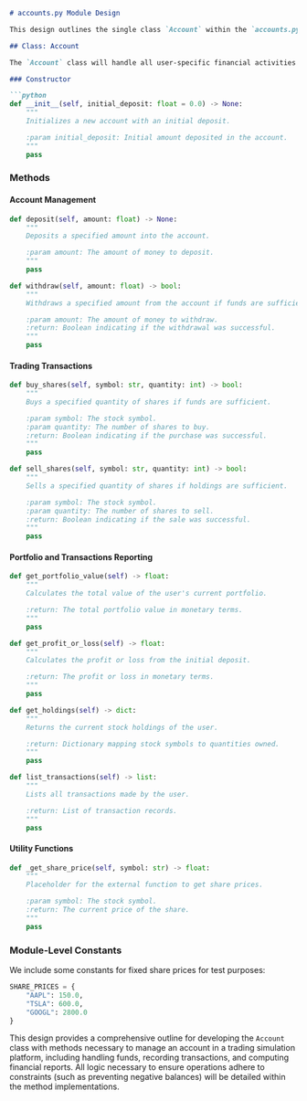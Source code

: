 ```markdown
# accounts.py Module Design

This design outlines the single class `Account` within the `accounts.py` module, which implements a simple account management system for a trading simulation platform. The module offers users the ability to create an account, manage funds, and track trading activities and portfolio performance.

## Class: Account

The `Account` class will handle all user-specific financial activities including managing balances, recording transactions, and calculating portfolio value.

### Constructor

```python
def __init__(self, initial_deposit: float = 0.0) -> None:
    """
    Initializes a new account with an initial deposit.

    :param initial_deposit: Initial amount deposited in the account.
    """
    pass
```

### Methods

#### Account Management

```python
def deposit(self, amount: float) -> None:
    """
    Deposits a specified amount into the account.

    :param amount: The amount of money to deposit.
    """
    pass

def withdraw(self, amount: float) -> bool:
    """
    Withdraws a specified amount from the account if funds are sufficient.

    :param amount: The amount of money to withdraw.
    :return: Boolean indicating if the withdrawal was successful.
    """
    pass
```

#### Trading Transactions

```python
def buy_shares(self, symbol: str, quantity: int) -> bool:
    """
    Buys a specified quantity of shares if funds are sufficient.

    :param symbol: The stock symbol.
    :param quantity: The number of shares to buy.
    :return: Boolean indicating if the purchase was successful.
    """
    pass

def sell_shares(self, symbol: str, quantity: int) -> bool:
    """
    Sells a specified quantity of shares if holdings are sufficient.

    :param symbol: The stock symbol.
    :param quantity: The number of shares to sell.
    :return: Boolean indicating if the sale was successful.
    """
    pass
```

#### Portfolio and Transactions Reporting

```python
def get_portfolio_value(self) -> float:
    """
    Calculates the total value of the user's current portfolio.

    :return: The total portfolio value in monetary terms.
    """
    pass

def get_profit_or_loss(self) -> float:
    """
    Calculates the profit or loss from the initial deposit.

    :return: The profit or loss in monetary terms.
    """
    pass

def get_holdings(self) -> dict:
    """
    Returns the current stock holdings of the user.

    :return: Dictionary mapping stock symbols to quantities owned.
    """
    pass

def list_transactions(self) -> list:
    """
    Lists all transactions made by the user.

    :return: List of transaction records.
    """
    pass
```

#### Utility Functions

```python
def _get_share_price(self, symbol: str) -> float:
    """
    Placeholder for the external function to get share prices.

    :param symbol: The stock symbol.
    :return: The current price of the share.
    """
    pass
```

### Module-Level Constants

We include some constants for fixed share prices for test purposes:

```python
SHARE_PRICES = {
    "AAPL": 150.0,
    "TSLA": 600.0,
    "GOOGL": 2800.0
}
```

This design provides a comprehensive outline for developing the `Account` class with methods necessary to manage an account in a trading simulation platform, including handling funds, recording transactions, and computing financial reports. All logic necessary to ensure operations adhere to constraints (such as preventing negative balances) will be detailed within the method implementations.
